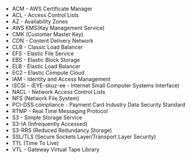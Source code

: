 
- ACM - AWS Certificate Manager
- ACL - Access Control Lists 
- AZ - Availability Zones
- AWS KMS(Key Management Service)
- CMK (Customer Master Key)
- CDN - Content Delivery Network 
- CLB - Classic Load Balancer
- EFS - Elastic File Service
- EBS - Elastic Block Storage
- ELB - Elastic Load Balancer
- EC2 – Elastic Compute Cloud
- IAM - Identity and Access Management
- iSCSI – (EYE-skuz-ee - Internet Small Computer Systems Interface) 
- NACL - Network Access Control Lists
- NFS (Network File System)
- PCI-DSS compliance - Payment Card Industry Data Security Standard
- RTMP - Real Time Messaging Protocol
- S3 - Simple Storage Service
- S3-IA (Infrequently Accessed) 
- S3-RRS (Reduced Redundancy Storage)
- SSL/TLS (Secure Sockets Layer/Transport Layer Security)
- TTL (Time To Live)
- VTL - Gateway Virtual Tape Library 
